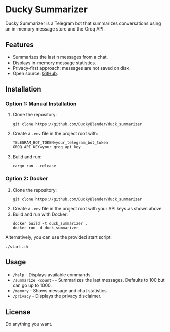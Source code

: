 # Ducky Summarizer

Ducky Summarizer is a Telegram bot that summarizes conversations using an in-memory message store and the Groq API.

## Features
- Summarizes the last n messages from a chat.
- Displays in-memory message statistics.
- Privacy-first approach: messages are not saved on disk.
- Open source: [GitHub](https://github.com/DuckyBlender/duck_summarizer).

## Installation

### Option 1: Manual Installation
1. Clone the repository:
   ```
   git clone https://github.com/DuckyBlender/duck_summarizer
   ```
2. Create a `.env` file in the project root with:
   ```
   TELEGRAM_BOT_TOKEN=your_telegram_bot_token
   GROQ_API_KEY=your_groq_api_key
   ```
3. Build and run:
   ```
   cargo run --release
   ```

### Option 2: Docker
1. Clone the repository:
   ```
   git clone https://github.com/DuckyBlender/duck_summarizer
   ```
2. Create a `.env` file in the project root with your API keys as shown above.
3. Build and run with Docker:
   ```
   docker build -t duck_summarizer .
   docker run -d duck_summarizer
   ```

Alternatively, you can use the provided start script:
```
./start.sh
```

## Usage
- `/help` - Displays available commands.
- `/summarize <count>` - Summarizes the last messages. Defaults to 100 but can go up to 1000.
- `/memory` - Shows message and chat statistics.
- `/privacy` - Displays the privacy disclaimer.

## License
Do anything you want.